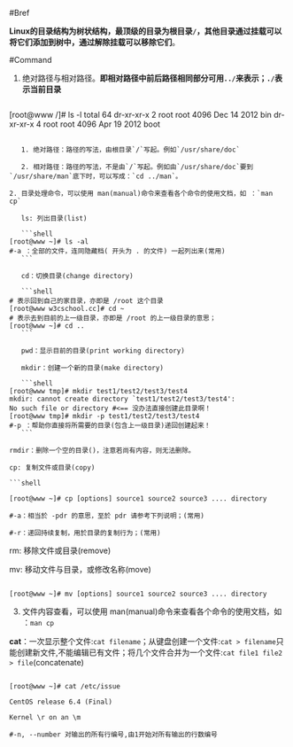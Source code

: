 #Bref

**Linux的目录结构为树状结构，最顶级的目录为根目录`/`，其他目录通过挂载可以将它们添加到树中，通过解除挂载可以移除它们**。

#Command

1. 绝对路径与相对路径。**即相对路径中前后路径相同部分可用`../`来表示；`./`表示当前目录**

    ```shell
[root@www /]# ls -l
total 64
 dr-xr-xr-x 2 root root 4096 Dec 14 2012 bin
 dr-xr-xr-x 4 root root 4096 Apr 19 2012 boot
 ```

    1. 绝对路径：路径的写法，由根目录`/`写起。例如`/usr/share/doc`

    2. 相对路径：路径的写法，不是由`/`写起。例如由`/usr/share/doc`要到`/usr/share/man`底下时，可以写成：`cd ../man`。

2. 目录处理命令，可以使用 man(manual)命令来查看各个命令的使用文档，如 ：`man cp`

    ls: 列出目录(list)

    ```shell
 [root@www ~]# ls -al
 #-a ：全部的文件，连同隐藏档( 开头为 . 的文件) 一起列出来(常用)
    ```

    cd：切换目录(change directory)

    ```shell
 # 表示回到自己的家目录，亦即是 /root 这个目录
 [root@www w3cschool.cc]# cd ~
 # 表示去到目前的上一级目录，亦即是 /root 的上一级目录的意思；
 [root@www ~]# cd ..
    ```

    pwd：显示目前的目录(print working directory)

    mkdir：创建一个新的目录(make directory)

    ```shell
 [root@www tmp]# mkdir test1/test2/test3/test4
 mkdir: cannot create directory `test1/test2/test3/test4':
 No such file or directory #<== 没办法直接创建此目录啊！
 [root@www tmp]# mkdir -p test1/test2/test3/test4
 #-p ：帮助你直接将所需要的目录(包含上一级目录)递回创建起来！
    ```

 rmdir：删除一个空的目录()，注意若尚有内容，则无法删除。

 cp: 复制文件或目录(copy)

 ```shell

 [root@www ~]# cp [options] source1 source2 source3 .... directory

 #-a：相当於 -pdr 的意思，至於 pdr 请参考下列说明；(常用)

 #-r：递回持续复制，用於目录的复制行为；(常用)

 ```

 rm: 移除文件或目录(remove)

 mv: 移动文件与目录，或修改名称(move)

 ```shell

 [root@www ~]# mv [options] source1 source2 source3 .... directory

 ```

3. 文件内容查看，可以使用 man(manual)命令来查看各个命令的使用文档，如 ：`man cp`

 **cat**：一次显示整个文件:`cat filename`；从键盘创建一个文件:`cat > filename`只能创建新文件,不能编辑已有文件；将几个文件合并为一个文件:`cat file1 file2 > file`(concatenate)

 ```shell

 [root@www ~]# cat /etc/issue

 CentOS release 6.4 (Final)

 Kernel \r on an \m

 #-n, --number 对输出的所有行编号,由1开始对所有输出的行数编号

 ```
